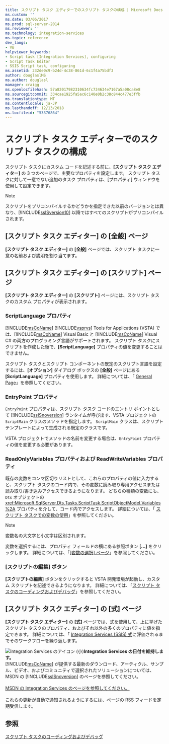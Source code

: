 ```yaml
---
title: スクリプト タスク エディターでのスクリプト タスクの構成 | Microsoft Docs
ms.custom: ''
ms.date: 03/06/2017
ms.prod: sql-server-2014
ms.reviewer: ''
ms.technology: integration-services
ms.topic: reference
dev_langs:
- VB
helpviewer_keywords:
- Script task [Integration Services], configuring
- Script Task Editor
- SSIS Script task, configuring
ms.assetid: 232de0c9-b24d-4c38-861d-6c1f4a75bdf3
author: douglaslMS
ms.author: douglasl
manager: craigg
ms.openlocfilehash: 57a82017982310634fc734634e7167a5a08ca8e8
ms.sourcegitcommit: 334cae1925fa5ac6c140e0b2c38c844c477e3ffb
ms.translationtype: MT
ms.contentlocale: ja-JP
ms.lasthandoff: 12/13/2018
ms.locfileid: "53376864"
---
```

# <a name="configuring-the-script-task-in-the-script-task-editor"></a>スクリプト タスク エディターでのスクリプト タスクの構成
  スクリプト タスクにカスタム コードを記述する前に、**[スクリプト タスク エディター]** の 3 つのページで、主要なプロパティを設定します。 スクリプト タスクに対して一意でない追加のタスク プロパティは、[プロパティ] ウィンドウを使用して設定できます。  
  
> [!NOTE]  
>  スクリプトをプリコンパイルするかどうかを指定できた以前のバージョンとは異なり、[!INCLUDE[ssISversion10](../../../includes/ssisversion10-md.md)] 以降ではすべてのスクリプトがプリコンパイルされます。  
  
## <a name="general-page-of-the-script-task-editor"></a>[スクリプト タスク エディター] の [全般] ページ  
 **[スクリプト タスク エディター]** の **[全般]** ページでは、スクリプト タスクに一意の名前および説明を割り当てます。  
  
## <a name="script-page-of-the-script-task-editor"></a>[スクリプト タスク エディター] の [スクリプト] ページ  
 **[スクリプト タスク エディター]** の **[スクリプト]** ページには、スクリプト タスクのカスタム プロパティが表示されます。  
  
### <a name="scriptlanguage-property"></a>ScriptLanguage プロパティ  
 [!INCLUDE[msCoName](../../../includes/msconame-md.md)] [!INCLUDE[vsprvs](../../../includes/vsprvs-md.md)] Tools for Applications (VSTA) では、[!INCLUDE[msCoName](../../../includes/msconame-md.md)] Visual Basic と [!INCLUDE[msCoName](../../../includes/msconame-md.md)] Visual C# の両方のプログラミング言語がサポートされます。 スクリプト タスクにスクリプトを作成した後で、**[ScriptLanguage]** プロパティの値を変更することはできません。  
  
 スクリプト タスクとスクリプト コンポーネントの既定のスクリプト言語を設定するには、**[オプション]** ダイアログ ボックスの **[全般]** ページにある **[ScriptLanguage]** プロパティを使用します。 詳細については、「 [General Page](../../general-page-of-integration-services-designers-options.md)」を参照してください。  
  
### <a name="entrypoint-property"></a>EntryPoint プロパティ  
 `EntryPoint` プロパティは、スクリプト タスク コードのエントリ ポイントとして [!INCLUDE[ssISnoversion](../../../includes/ssisnoversion-md.md)] ランタイムが呼び出す、VSTA プロジェクトの `ScriptMain` クラスのメソッドを指定します。 `ScriptMain` クラスは、スクリプト テンプレートによって生成される既定のクラスです。  
  
 VSTA プロジェクトでメソッドの名前を変更する場合は、`EntryPoint` プロパティの値を変更する必要があります。  
  
### <a name="readonlyvariables-and-readwritevariables-properties"></a>ReadOnlyVariables プロパティおよび ReadWriteVariables プロパティ  
 既存の変数をコンマ区切りリストとして、これらのプロパティの値に入力すると、スクリプト タスクのコード内で、その変数に読み取り専用アクセスまたは読み取り/書き込みアクセスできるようになります。 どちらの種類の変数にも、`Dts` オブジェクトの <xref:Microsoft.SqlServer.Dts.Tasks.ScriptTask.ScriptObjectModel.Variables%2A> プロパティを介して、コード内でアクセスします。 詳細については、「 [スクリプト タスクでの変数の使用](../../extending-packages-scripting/task/using-variables-in-the-script-task.md)」を参照してください。  
  
> [!NOTE]  
>  変数名の大文字と小文字は区別されます。  
  
 変数を選択するには、プロパティ フィールドの横にある参照ボタン **[...]** をクリックします。 詳細については、「[[変数の選択] ページ](../../control-flow/select-variables-page.md)」を参照してください。  
  
### <a name="edit-script-button"></a>[スクリプトの編集] ボタン  
 **[スクリプトの編集]** ボタンをクリックすると VSTA 開発環境が起動し、カスタム スクリプトを記述できるようになります。 詳細については、「[スクリプト タスクのコーディングおよびデバッグ](coding-and-debugging-the-script-task.md)」を参照してください。  
  
## <a name="expressions-page-of-the-script-task-editor"></a>[スクリプト タスク エディター] の [式] ページ  
 **[スクリプト タスク エディター]** の **[式]** ページでは、式を使用して、上に挙げたスクリプト タスクのプロパティ、およびそれ以外の多くのプロパティに値を指定できます。 詳細については、「 [Integration Services (SSIS) 式](../../expressions/integration-services-ssis-expressions.md)に評価されるまでそのワークフローを繰り返します。  
  
![Integration Services のアイコン (小)](../../media/dts-16.gif "Integration Services アイコン (小)")**Integration Services の日付を維持します。**<br /> [!INCLUDE[msCoName](../../../includes/msconame-md.md)] が提供する最新のダウンロード、アーティクル、サンプル、ビデオ、およびコミュニティで選択されたソリューションについては、MSDN の [!INCLUDE[ssISnoversion](../../../includes/ssisnoversion-md.md)] のページを参照してください。<br /><br /> [MSDN の Integration Services のページを参照してください。](https://go.microsoft.com/fwlink/?LinkId=136655)<br /><br /> これらの更新が自動で通知されるようにするには、ページの RSS フィードを定期受信します。  
  
## <a name="see-also"></a>参照  
 [スクリプト タスクのコーディングおよびデバッグ](coding-and-debugging-the-script-task.md)  
  
  
